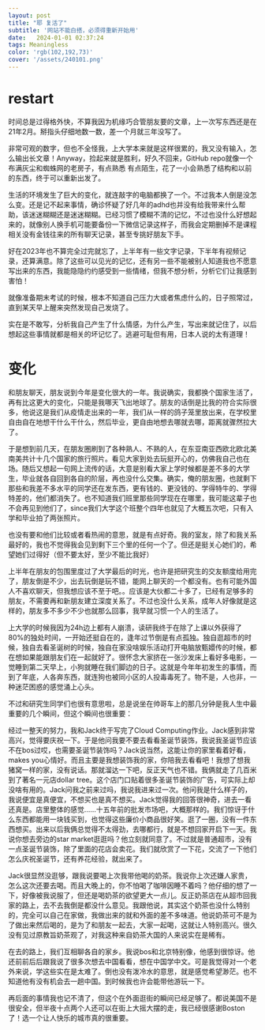 ```yaml
---
layout: post
title: "耶 复活了"
subtitle: '网站不能白搭，必须得重新开始用'
date:   2024-01-01 02:37:24
tags: Meaningless
color: 'rgb(102,192,73)'
cover: '/assets/240101.png'
---
```


# restart

时间总是过得格外快，不算我因为机缘巧合管朋友要的文章，上一次写东西还是在21年2月。掰指头仔细地数一数，差一个月就三年没写了。

非常可观的数字，但也不全怪我，上大学本来就是这样很累的，我又没有输入，怎么输出长文章！Anyway，捡起来就是胜利，好久不回来，GitHub repo就像一个布满灰尘和蜘蛛网的老房子，有点熟悉 有点陌生，花了一小会熟悉了结构和以前的东西，终于可以重新出发了。

生活的环境发生了巨大的变化，就连敲字的电脑都换了一个。不过我本人倒是没怎么变。还是记不起来事情，确诊怀疑了好几年的adhd也并没有给我带来什么帮助，该迷迷糊糊还是迷迷糊糊。已经习惯了模糊不清的记忆，不过也没什么好想起来的，就像别人换手机可能要备份一下微信记录这样子，而我会定期删掉不是课程相关没有金钱往来的所有聊天记录，甚至专挑好朋友下手。

好在2023年也不算完全过完就忘了，上半年有一些文字记录，下半年有视频记录，还算满意。除了这些可以见光的记忆，还有另一些不能被别人知道我也不愿意写出来的东西，我能隐隐约约感受到一些情绪，但我不想分析，分析它们让我感到害怕！

就像准备期末考试的时候，根本不知道自己压力大或者焦虑什么的，日子照常过，直到某天早上醒来突然发现自己发烧了。

实在是不敢写，分析我自己产生了什么情感，为什么产生，写出来就记住了，以后想起这些事情就都是相关的坏记忆了。逃避可耻但有用，日本人说的太有道理！

# 变化

和朋友聊天，朋友说到今年是变化很大的一年。我说确实，我都换个国家生活了，再有比这更大的变化，只能是我哪天飞出地球了。朋友的话倒是比我的符合实际很多，他说这是我们从疫情走出来的一年，我们从一样的鸽子笼里放出来，在学校里自由自在地想干什么干什么，然后毕业，更自由地想去哪就去哪，距离就骤然拉大了。

于是想到前几天，在朋友圈刷到了各种熟人、不熟的人，在东亚南亚西欧北欧北美南美共计十几个国家的旅行照片。看见大家到处去玩挺开心的，仿佛我自己也在场。随后又想起一句网上流传的话，大意是别看大家上学时候都是差不多的大学生，毕业就各自回到各自的阶层，再也没什么交集。确实，俺的朋友圈，也就剩下那些和我差不多水平的同学还在发东西，更有钱的、更没钱的、学得特牛的、学得特差的，他们都消失了。也不知道我们班里那些同学现在在哪里，我可能这辈子也不会再见到他们了，since我们大学这个班整个四年也就见了大概五次吧，只有入学和毕业拍了两张照片。

也没有要和他们比较或者看热闹的意思，就是有点好奇。我的室友，除了和我关系最好的，我也不觉得我会见到剩下三个里的任何一个了。但还是挺关心她们的，希望她们过得好（但不要太好，至少不能比我好）

上半年在朋友的包围里度过了大学最后的时光，也许是把研究生的交友额度给用完了，朋友倒是不少，出去玩倒是玩不错，能网上聊天的一个都没有。也有可能外国人不喜欢聊天，但我想应该不至于吧。。应该是大伙都二十多了，已经有足够多的朋友，不需要再和新朋友建立深度关系了。不过也没什么关系，成年人好像就是这样的，朋友多不多少不少也就那么回事，我早就习惯一个人的生活了。

上大学的时候我因为24h边上都有人崩溃，读研我终于在除了上课以外获得了80%的独处时间，一开始还挺自在的，逢年过节倒是有点孤独。独自逛超市的时候，独自去看圣诞树的时候，独自在家没啥娱乐活动打开电脑放甄嬛传的时候，都在想如果能跟朋友们在一起就好了。很怀念大家挤在一张沙发床上看好多电影，一觉睡到第二天早上，小狗就睡在我们脚边的日子。这就是今年年初发生的事情，而到了年底，人各奔东西，就连狗也被同小区的人投毒毒死了。物不是，人也非，一种迷茫困惑的感觉涌上心头。

不过和研究生同学们也很有意思啦，总是说坐在帅哥车上的那几分钟是我人生中最重要的几个瞬间，但这个瞬间也很重要：

经过一整天的努力，我和Jack终于写完了Cloud Computing作业。Jack感到非常高兴，觉得要庆祝一下。于是他问我要不要去看看圣诞节装饰，我说我圣诞节应该不在bos过哎，也需要圣诞节装饰吗？Jack说当然，这能让你的家里看着好看，makes you心情好。而且主要是我想装饰我的家，你陪我去看看吧！我想了想我猪窝一样的家，没有说话。那就溜达一下吧，反正天气也不错。我俩就走了几百米到了著名一元店dollar tree。这个店门口贴着很多圣诞节装饰的广告，可实际上却没啥有用的。Jack问我之前来过吗，我说我进来过一次。他问我是什么样子的，我说便宜是真便宜，不想买也是真不想买。Jack觉得我的回答很神奇，进去一看还真是。店里整体的感觉……十五年前的批发市场吧，大概那样的。我们惊讶于什么东西都能用一块钱买到，也觉得这些廉价小商品很好笑。逛了一圈，没有一件东西想买。出来以后我俩总觉得不太得劲，去哪都行，就是不想回家开启下一天。我说你想去旁边的star market逛逛吗？他立刻就同意了。不过就是普通超市，没有一点圣诞节装饰，除了里面的花店会卖花。我们就欣赏了一下花，交流了一下他们怎么庆祝圣诞节，还有养花经验，就出来了。

Jack很显然没逛够，跟我说要喝上次我带他喝的奶茶。我说你上次还嫌人家贵，怎么这次还要去喝。而且大晚上的，你不怕喝了咖啡因睡不着吗？他仔细的想了一下，好像被我说服了，但还是喝奶茶的欲望更大一点儿。反正奶茶店在从超市回我家的路上，去不去我倒是都没什么意见。我跟他说，其实这个奶茶也没什么特别的，完全可以自己在家做，我做出来的就和外面的差不多味道。他说奶茶可不是为了做出来然后喝的，是为了和朋友一起去，大家一起喝，这就让人特别高兴。很久没有见过原教旨奶茶观了，对我这种来自奶茶大国的人来说实在是稀有。

在去的路上，我们互相聊各自的家乡。我说bos和北京特别像，他感到很惊讶。他还前前后后跟我说了很多次想去中国看看，想在中国学中文。可是我觉得对一个老外来说，学这些实在是太难了。倒也没有泼冷水的意思，就是感觉希望渺茫。也不知道他有没有机会去一趟中国。到时候我也许会能带他游玩一下。

再后面的事情我也记不清了，但这个在外面逛街的瞬间已经足够了。都说美国不是很安全，但半夜十点两个人还可以在街上大摇大摆的走，我已经很感谢Boston了！选一个让人快乐的城市真的很重要。